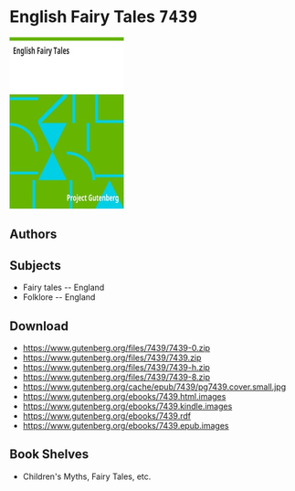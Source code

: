 # English Fairy Tales <kbd>7439</kbd>

![](./cover.medium.jpg "")

## Authors



## Subjects


 - Fairy tales -- England
 - Folklore -- England

## Download


 - https://www.gutenberg.org/files/7439/7439-0.zip
 - https://www.gutenberg.org/files/7439/7439.zip
 - https://www.gutenberg.org/files/7439/7439-h.zip
 - https://www.gutenberg.org/files/7439/7439-8.zip
 - https://www.gutenberg.org/cache/epub/7439/pg7439.cover.small.jpg
 - https://www.gutenberg.org/ebooks/7439.html.images
 - https://www.gutenberg.org/ebooks/7439.kindle.images
 - https://www.gutenberg.org/ebooks/7439.rdf
 - https://www.gutenberg.org/ebooks/7439.epub.images

## Book Shelves


 - Children's Myths, Fairy Tales, etc.
